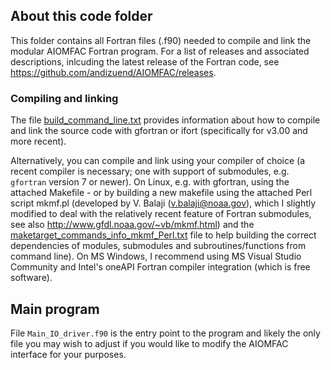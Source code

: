 ## About this code folder
This folder contains all Fortran files (.f90) needed to compile and link the modular AIOMFAC Fortran program. 
For a list of releases and associated descriptions, inlcuding the latest release of the Fortran code, see https://github.com/andizuend/AIOMFAC/releases.
### Compiling and linking
The file [build_command_line.txt](./build_command_line.txt) provides information about how to compile and link the source code with gfortran or ifort (specifically for v3.00 and more recent).

Alternatively, you can compile and link using your compiler of choice (a recent compiler is necessary; one with support of submodules, e.g. `gfortran` version 7 or newer). On Linux, e.g. with gfortran, using the attached Makefile - or by building a new makefile using the attached Perl script mkmf.pl (developed by V. Balaji (v.balaji@noaa.gov), which I slightly modified to deal with the relatively recent feature of Fortran submodules, see also http://www.gfdl.noaa.gov/~vb/mkmf.html) and the [maketarget_commands_info_mkmf_Perl.txt](./maketarget_commands_info_mkmf_Perl.txt) file to help building the correct dependencies of modules, submodules and subroutines/functions from command line).
On MS Windows, I recommend using MS Visual Studio Community and Intel's oneAPI Fortran compiler integration (which is free software).

## Main program
File <code>Main_IO_driver.f90</code> is the entry point to the program and likely the only file you may wish to adjust if you would like to modify the AIOMFAC interface for your purposes.
